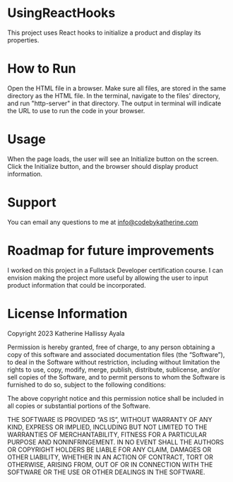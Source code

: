 # UsingReactHooks
This project uses React hooks to initialize a product and display its properties.
# How to Run
Open the HTML file in a browser.  Make sure all files, are stored in the same directory as the HTML file.  In the terminal, 
navigate to the files' directory, and run "http-server" in that directory.  The output in terminal will indicate the URL to use to
run the code in your browser.
# Usage
When the page loads, the user will see an Initialize button on the screen.  Click the Initialize button, and the browser
should display product information.
# Support
You can email any questions to me at info@codebykatherine.com
# Roadmap for future improvements
I worked on this project in a Fullstack Developer certification course.  I can envision making the project more useful by allowing the user to input product information that could be incorporated.
# License Information
Copyright 2023 Katherine Hallissy Ayala

Permission is hereby granted, free of charge, to any person obtaining a copy of this software and associated documentation files (the “Software”), to deal in the Software without restriction, including without limitation the rights to use, copy, modify, merge, publish, distribute, sublicense, and/or sell copies of the Software, and to permit persons to whom the Software is furnished to do so, subject to the following conditions:

The above copyright notice and this permission notice shall be included in all copies or substantial portions of the Software.

THE SOFTWARE IS PROVIDED “AS IS”, WITHOUT WARRANTY OF ANY KIND, EXPRESS OR IMPLIED, INCLUDING BUT NOT LIMITED TO THE WARRANTIES OF MERCHANTABILITY, FITNESS FOR A PARTICULAR PURPOSE AND NONINFRINGEMENT. IN NO EVENT SHALL THE AUTHORS OR COPYRIGHT HOLDERS BE LIABLE FOR ANY CLAIM, DAMAGES OR OTHER LIABILITY, WHETHER IN AN ACTION OF CONTRACT, TORT OR OTHERWISE, ARISING FROM, OUT OF OR IN CONNECTION WITH THE SOFTWARE OR THE USE OR OTHER DEALINGS IN THE SOFTWARE.
